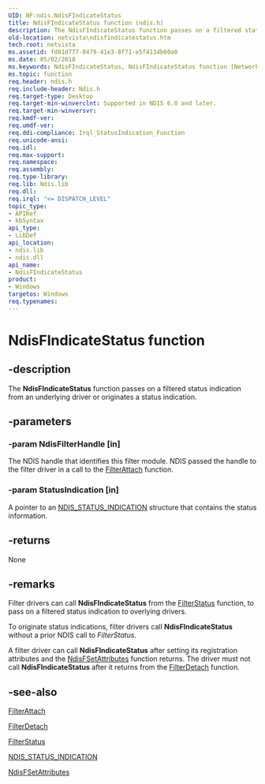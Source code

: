 ```yaml
---
UID: NF:ndis.NdisFIndicateStatus
title: NdisFIndicateStatus function (ndis.h)
description: The NdisFIndicateStatus function passes on a filtered status indication from an underlying driver or originates a status indication.
old-location: netvista\ndisfindicatestatus.htm
tech.root: netvista
ms.assetid: fd81d777-8479-41e3-8f71-e5f4134b60a0
ms.date: 05/02/2018
ms.keywords: NdisFIndicateStatus, NdisFIndicateStatus function [Network Drivers Starting with Windows Vista], ndis/NdisFIndicateStatus, ndis_status_ref_e649b130-878b-4019-b377-dd099de6eb8e.xml, netvista.ndisfindicatestatus
ms.topic: function
req.header: ndis.h
req.include-header: Ndis.h
req.target-type: Desktop
req.target-min-winverclnt: Supported in NDIS 6.0 and later.
req.target-min-winversvr: 
req.kmdf-ver: 
req.umdf-ver: 
req.ddi-compliance: Irql_StatusIndication_Function
req.unicode-ansi: 
req.idl: 
req.max-support: 
req.namespace: 
req.assembly: 
req.type-library: 
req.lib: Ndis.lib
req.dll: 
req.irql: "<= DISPATCH_LEVEL"
topic_type:
- APIRef
- kbSyntax
api_type:
- LibDef
api_location:
- ndis.lib
- ndis.dll
api_name:
- NdisFIndicateStatus
product:
- Windows
targetos: Windows
req.typenames: 
---
```


# NdisFIndicateStatus function


## -description


The 
  <b>NdisFIndicateStatus</b> function passes on a filtered status indication from an underlying driver or
  originates a status indication.


## -parameters




### -param NdisFilterHandle [in]

The NDIS handle that identifies this filter module. NDIS passed the handle to the filter driver in
     a call to the 
     <a href="https://docs.microsoft.com/windows-hardware/drivers/ddi/content/ndis/nc-ndis-filter_attach">FilterAttach</a> function.


### -param StatusIndication [in]

A pointer to an 
     <a href="https://docs.microsoft.com/windows-hardware/drivers/ddi/content/ndis/ns-ndis-_ndis_status_indication">NDIS_STATUS_INDICATION</a> structure
     that contains the status information.


## -returns



None




## -remarks



Filter drivers can call 
    <b>NdisFIndicateStatus</b> from the 
    <a href="https://docs.microsoft.com/windows-hardware/drivers/ddi/content/ndis/nc-ndis-filter_status">FilterStatus</a> function, to pass on a
    filtered status indication to overlying drivers.

To originate status indications, filter drivers call 
    <b>NdisFIndicateStatus</b> without a prior NDIS call to 
    <i>FilterStatus</i>.

A filter driver can call 
    <b>NdisFIndicateStatus</b> after setting its registration attributes and the 
    <a href="https://docs.microsoft.com/windows-hardware/drivers/ddi/content/ndis/nf-ndis-ndisfsetattributes">NdisFSetAttributes</a> function returns.
    The driver must not call 
    <b>NdisFIndicateStatus</b> after it returns from the 
    <a href="https://docs.microsoft.com/windows-hardware/drivers/ddi/content/ndis/nc-ndis-filter_detach">FilterDetach</a> function.




## -see-also




<a href="https://docs.microsoft.com/windows-hardware/drivers/ddi/content/ndis/nc-ndis-filter_attach">FilterAttach</a>



<a href="https://docs.microsoft.com/windows-hardware/drivers/ddi/content/ndis/nc-ndis-filter_detach">FilterDetach</a>



<a href="https://docs.microsoft.com/windows-hardware/drivers/ddi/content/ndis/nc-ndis-filter_status">FilterStatus</a>



<a href="https://docs.microsoft.com/windows-hardware/drivers/ddi/content/ndis/ns-ndis-_ndis_status_indication">NDIS_STATUS_INDICATION</a>



<a href="https://docs.microsoft.com/windows-hardware/drivers/ddi/content/ndis/nf-ndis-ndisfsetattributes">NdisFSetAttributes</a>
 

 


